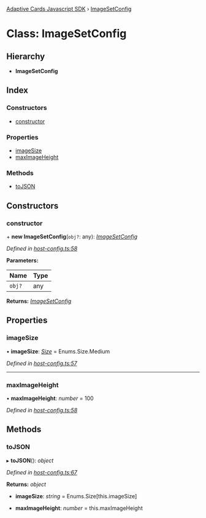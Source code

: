 [Adaptive Cards Javascript SDK](../README.md) › [ImageSetConfig](imagesetconfig.md)

# Class: ImageSetConfig

## Hierarchy

* **ImageSetConfig**

## Index

### Constructors

* [constructor](imagesetconfig.md#constructor)

### Properties

* [imageSize](imagesetconfig.md#imagesize)
* [maxImageHeight](imagesetconfig.md#maximageheight)

### Methods

* [toJSON](imagesetconfig.md#tojson)

## Constructors

###  constructor

\+ **new ImageSetConfig**(`obj?`: any): *[ImageSetConfig](imagesetconfig.md)*

*Defined in [host-config.ts:58](https://github.com/microsoft/AdaptiveCards/blob/a61c5fd56/source/nodejs/adaptivecards/src/host-config.ts#L58)*

**Parameters:**

Name | Type |
------ | ------ |
`obj?` | any |

**Returns:** *[ImageSetConfig](imagesetconfig.md)*

## Properties

###  imageSize

• **imageSize**: *[Size](../enums/size.md)* = Enums.Size.Medium

*Defined in [host-config.ts:57](https://github.com/microsoft/AdaptiveCards/blob/a61c5fd56/source/nodejs/adaptivecards/src/host-config.ts#L57)*

___

###  maxImageHeight

• **maxImageHeight**: *number* = 100

*Defined in [host-config.ts:58](https://github.com/microsoft/AdaptiveCards/blob/a61c5fd56/source/nodejs/adaptivecards/src/host-config.ts#L58)*

## Methods

###  toJSON

▸ **toJSON**(): *object*

*Defined in [host-config.ts:67](https://github.com/microsoft/AdaptiveCards/blob/a61c5fd56/source/nodejs/adaptivecards/src/host-config.ts#L67)*

**Returns:** *object*

* **imageSize**: *string* = Enums.Size[this.imageSize]

* **maxImageHeight**: *number* = this.maxImageHeight
